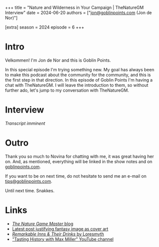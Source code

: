 +++
title = "Nature and Wilderness in Your Campaign | TheNatureGM Interview"
date = 2024-06-20
authors = ["jon@goblinpoints.com (Jon de Nor)"]

[extra]
season = 2024
episode = 6
+++

# Intro
Velkommen! I'm Jon de Nor and this is Goblin Points.

In this special episode I'm trying something new. My goal has always been to make this podcast about the community for the community, and this is the first step in that direction. In this episode of Goblin Points I'm having a chat with TheNatureGM. I will leave the introduction to them, so without further ado, let's jump to my conversation with TheNatureGM.

# Interview
*Transcript imminent*

# Outro
Thank you so much to Novina for chatting with me, it was great having her on. And, as mentioned, everything will be linked in the show notes and on [goblinpoints.com](https://goblinpoints.com/).

If you want to be on next time, do not hesitate to send me an e-mail on tips@goblinpoints.com.

Until next time. Snakkes.

# Links
- [_The Nature Game Master_ blog](https://thenaturegm.com/)
- [Latest post justifying fantasy image as cover art](https://thenaturegm.com/2024/06/15/cult-of-the-forgotten-god/)
- [_Remarkable Inns & Their Drinks_ by Loresmyth](https://loresmyth.com/products/remarkableinns)
- ["Tasting History with Max Miller" YouTube channel](https://www.youtube.com/c/tastinghistory)
